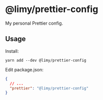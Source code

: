 # @limy/prettier-config

My personal Prettier config.

## Usage

Install:

```shell
yarn add --dev @limy/prettier-config
```

Edit package.json:

```json
{
  // ...
  "prettier": "@limy/prettier-config"
}
```
